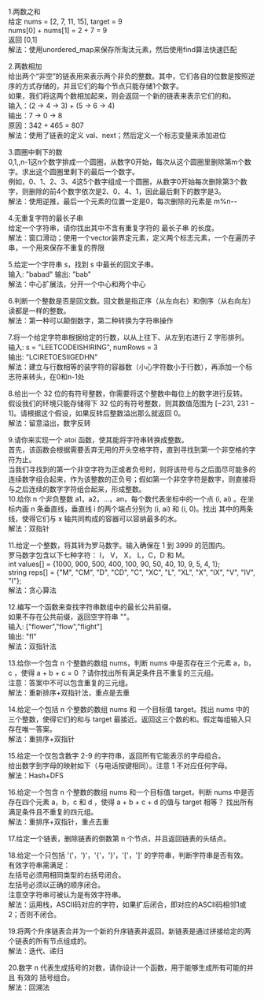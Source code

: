 1.两数之和  
  给定 nums = [2, 7, 11, 15], target = 9  
  nums[0] + nums[1] = 2 + 7 = 9  
  返回 [0,1]  
  解法：使用unordered_map来保存所淘汰元素，然后使用find算法快速匹配  

2.两数相加  
  给出两个“非空”的链表用来表示两个非负的整数。其中，它们各自的位数是按照逆序的方式存储的，并且它们的每个节点只能存储1个数字。  
  如果，我们将这两个数相加起来，则会返回一个新的链表来表示它们的和。  
  输入：(2 -> 4 -> 3) + (5 -> 6 -> 4)  
  输出：7 -> 0 -> 8  
  原因：342 + 465 = 807  
  解法：使用了链表的定义 val、next；然后定义一个标志变量来添加进位  
  
3.圆圈中剩下的数  
  0,1,,n-1这n个数字排成一个圆圈，从数字0开始，每次从这个圆圈里删除第m个数字。求出这个圆圈里剩下的最后一个数字。  
  例如，0、1、2、3、4这5个数字组成一个圆圈，从数字0开始每次删除第3个数字，则删除的前4个数字依次是2、0、4、1，因此最后剩下的数字是3。  
  解法：使用逆推，最后一个元素的位置一定是0，每次删除的元素是 m%n--  
  
4.无重复字符的最长子串  
  给定一个字符串，请你找出其中不含有重复字符的 最长子串 的长度。  
  解法：窗口滑动；使用一个vector装界定元素，定义两个标志元素，一个在遍历子串，一个用来保存不重复的界限  
  
5.给定一个字符串 s，找到 s 中最长的回文子串。  
  输入: "babad"   输出: "bab"  
  解法：中心扩展法，分开一个中心和两个中心  
  
6.判断一个整数是否是回文数。回文数是指正序（从左向右）和倒序（从右向左）读都是一样的整数。  
  解法：第一种可以颠倒数字，第二种转换为字符串操作  

7.将一个给定字符串根据给定的行数，以从上往下、从左到右进行 Z 字形排列。  
  输入: s = "LEETCODEISHIRING", numRows = 3  
  输出: "LCIRETOESIIGEDHN"  
  解法：建立与行数相等的装字符的容器数（小心字符数小于行数），再添加一个标志符来转头，在0和n-1处  
  
8.给出一个 32 位的有符号整数，你需要将这个整数中每位上的数字进行反转。  
  假设我们的环境只能存储得下 32 位的有符号整数，则其数值范围为 [−231,  231 − 1]。请根据这个假设，如果反转后整数溢出那么就返回 0。  
  解法：留意溢出，数字反转

9.请你来实现一个 atoi 函数，使其能将字符串转换成整数。  
  首先，该函数会根据需要丢弃无用的开头空格字符，直到寻找到第一个非空格的字符为止。  
  当我们寻找到的第一个非空字符为正或者负号时，则将该符号与之后面尽可能多的连续数字组合起来，作为该整数的正负号；假如第一个非空字符是数字，则直接将     与之后连续的数字字符组合起来，形成整数。  
10.给你 n 个非负整数 a1，a2，...，an，每个数代表坐标中的一个点 (i, ai) 。在坐标内画 n 条垂直线，垂直线 i 的两个端点分别为 (i, ai) 和 (i, 0)。找出   其中的两条线，使得它们与 x 轴共同构成的容器可以容纳最多的水。  
  解法：双指针
  
11.给定一个整数，将其转为罗马数字。输入确保在 1 到 3999 的范围内。  
  罗马数字包含以下七种字符： I， V， X， L，C，D 和 M。  
  int values[] = {1000, 900, 500, 400, 100, 90, 50, 40, 10, 9, 5, 4, 1};  
  string reps[] = {"M", "CM", "D", "CD", "C", "XC", "L", "XL", "X", "IX", "V", "IV", "I"};  
  解法：贪心算法   
  
12.编写一个函数来查找字符串数组中的最长公共前缀。  
  如果不存在公共前缀，返回空字符串 ""。  
  输入: ["flower","flow","flight"]  
  输出: "fl"  
  解法：双指针法  
  
13.给你一个包含 n 个整数的数组 nums，判断 nums 中是否存在三个元素 a，b，c ，使得 a + b + c = 0 ？请你找出所有满足条件且不重复的三元组。   
  注意：答案中不可以包含重复的三元组。  
  解法：重新排序+双指针法，重点是去重  
  
14.给定一个包括 n 个整数的数组 nums 和 一个目标值 target。找出 nums 中的三个整数，使得它们的和与 target 最接近。返回这三个数的和。假定每组输入只     存在唯一答案。  
  解法：重排序+双指针  

15.给定一个仅包含数字 2-9 的字符串，返回所有它能表示的字母组合。  
   给出数字到字母的映射如下（与电话按键相同）。注意 1 不对应任何字母。  
   解法：Hash+DFS
   
16.给定一个包含 n 个整数的数组 nums 和一个目标值 target，判断 nums 中是否存在四个元素 a，b，c 和 d ，使得 a + b + c + d 的值与 target 相等？        找出所有满足条件且不重复的四元组。  
   解法：重排序+双指针，重点去重
   
17.给定一个链表，删除链表的倒数第 n 个节点，并且返回链表的头结点。  

18.给定一个只包括 '('，')'，'{'，'}'，'['，']' 的字符串，判断字符串是否有效。  
   有效字符串需满足：  
   左括号必须用相同类型的右括号闭合。  
   左括号必须以正确的顺序闭合。  
   注意空字符串可被认为是有效字符串。  
   解法：运用栈，ASCII码对应的字符，如果扩后闭合，即对应的ASCII码相邻1或2；否则不闭合。  
   
19.将两个升序链表合并为一个新的升序链表并返回。新链表是通过拼接给定的两个链表的所有节点组成的。   
   解法：迭代、递归
   
20.数字 n 代表生成括号的对数，请你设计一个函数，用于能够生成所有可能的并且 有效的 括号组合。  
   解法：回溯法
